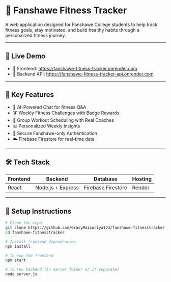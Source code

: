 # 💪 Fanshawe Fitness Tracker

A web application designed for Fanshawe College students to help track fitness goals, stay motivated, and build healthy habits through a personalized fitness journey.

---

## 🚀 Live Demo

- 🔗 Frontend: https://fanshawe-fitness-tracker.onrender.com
- 🔗 Backend API: https://fanshawe-fitness-tracker-api.onrender.com

---

## 🌟 Key Features

- 🧠 AI-Powered Chat for fitness Q&A
- 🏋️ Weekly Fitness Challenges with Badge Rewards
- 📅 Group Workout Scheduling with Real Coaches
- 📊 Personalized Weekly Insights
- 🔐 Secure Fanshawe-only Authentication
- ☁️ Firebase Firestore for real-time data

---

## 🛠️ Tech Stack

| Frontend | Backend | Database | Hosting |
|----------|---------|----------|---------|
| React    | Node.js + Express | Firebase Firestore | Render |

---

## 🔧 Setup Instructions

```bash
# Clone the repo
git clone https://github.com/GracyMaisuriya123/fanshawe-fitnesstracker.git
cd fanshawe-fitnesstracker

# Install frontend dependencies
npm install

# To run the frontend
npm start

# To run backend (in server folder or if separate)
node server.js

